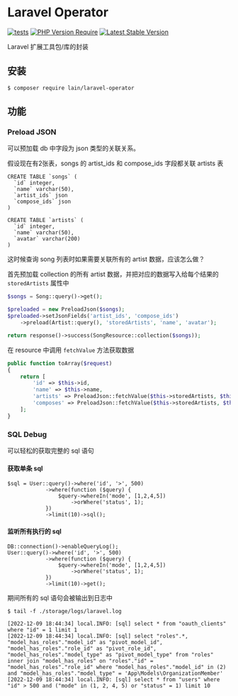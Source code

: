 # Laravel Operator

[![tests](https://github.com/xuliangTang/laravel-test-generator/workflows/tests/badge.svg?branch=main)](https://github.com/xuliangTang/laravel-operator/actions?query=workflow:tests+branch:master)
[![PHP Version Require](https://img.shields.io/packagist/php-v/lain/laravel-operator)](https://packagist.org/packages/lain/laravel-operator)
[![Latest Stable Version](https://img.shields.io/github/v/release/xuliangTang/laravel-operator)](https://packagist.org/packages/lain/laravel-operator)

Laravel 扩展工具包/库的封装

## 安装

```
$ composer require lain/laravel-operator
```

## 功能

### Preload JSON

可以预加载 db 中字段为 json 类型的关联关系。

假设现在有2张表，songs 的 artist_ids 和 compose_ids 字段都关联 artists 表

```postgresql
CREATE TABLE `songs` (
  `id` integer,
  `name` varchar(50),
  `artist_ids` json
  `compose_ids` json
) 

CREATE TABLE `artists` (
  `id` integer,
  `name` varchar(50),
  `avatar` varchar(200)
) 
```

这时候查询 song 列表时如果需要关联所有的 artist 数据，应该怎么做？

首先预加载 collection 的所有 artist 数据，并把对应的数据写入给每个结果的 ``storedArtists`` 属性中

```php
$songs = Song::query()->get();

$preloaded = new PreloadJson($songs);
$preloaded->setJsonFields('artist_ids', 'compose_ids')
	->preload(Artist::query(), 'storedArtists', 'name', 'avatar');

return response()->success(SongResource::collection($songs));
```

在 resource 中调用 ``fetchValue`` 方法获取数据

```php
public function toArray($request)
{
    return [
        'id' => $this->id,
        'name' => $this->name,
        'artists' => PreloadJson::fetchValue($this->storedArtists, $this->artist_ids),
        'composes' => PreloadJson::fetchValue($this->storedArtists, $this->compose_ids)
    ];
}
```



### SQL Debug

可以轻松的获取完整的 sql 语句

#### 获取单条 sql

```
$sql = User::query()->where('id', '>', 500)
            ->where(function ($query) {
                $query->whereIn('mode', [1,2,4,5])
                    ->orWhere('status', 1);
            })
            ->limit(10)->sql();
```

#### 监听所有执行的 sql

```
DB::connection()->enableQueryLog();
User::query()->where('id', '>', 500)
            ->where(function ($query) {
                $query->whereIn('mode', [1,2,4,5])
                    ->orWhere('status', 1);
            })
            ->limit(10)->get();
```

期间所有的 sql 语句会被输出到日志中

```
$ tail -f ./storage/logs/laravel.log
```

```
[2022-12-09 18:44:34] local.INFO: [sql] select * from "oauth_clients" where "id" = 1 limit 1  
[2022-12-09 18:44:34] local.INFO: [sql] select "roles".*, "model_has_roles"."model_id" as "pivot_model_id", "model_has_roles"."role_id" as "pivot_role_id", "model_has_roles"."model_type" as "pivot_model_type" from "roles" inner join "model_has_roles" on "roles"."id" = "model_has_roles"."role_id" where "model_has_roles"."model_id" in (2) and "model_has_roles"."model_type" = 'App\Models\OrganizationMember'  
[2022-12-09 18:44:34] local.INFO: [sql] select * from "users" where "id" > 500 and ("mode" in (1, 2, 4, 5) or "status" = 1) limit 10  
```

